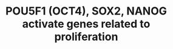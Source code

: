 ---
annotations:
- type: Pathway Ontology
  value: regulatory pathway
- type: Pathway Ontology
  value: transcription pathway
authors:
- ReactomeTeam
- Ryanmiller
description: 'POU5F1 (OCT4), SOX2, and NANOG bind elements in the promoters of target
  genes. The target genes of each transcription factor overlap extensively: POU5F1,
  SOX2, and NANOG co-occupy at least 353 genes (Boyer et al. 2005). About half of
  POU5F1 targets also bind SOX2 and about 90% of these also bind NANOG (Boyer et al.
  2005). Upon binding the transcription factors activate expression of one subset
  of target genes and repress another subset (Kim et al. 2006, Matoba et al. 2006,
  Player et al. 2006, Babaie et al. 2007). The targets listed in this module are those
  that have been described as composing activated genes in the core transcriptional
  network of pluripotent stem cells (Assou et al. 2007, Chavez et al. 2009, Jung et
  al. 2010). Inferences from mouse to human have been made with caution because of
  significant differences between the two species (Ginis et al. 2004).  View original
  pathway at [http://www.reactome.org/PathwayBrowser/#DIAGRAM=2892247 Reactome].'
last-edited: 2021-01-25
organisms:
- Homo sapiens
redirect_from:
- /index.php/Pathway:WP3333
- /instance/WP3333
schema-jsonld:
- '@context': https://schema.org/
  '@id': https://wikipathways.github.io/pathways/WP3333.html
  '@type': Dataset
  creator:
    '@type': Organization
    name: WikiPathways
  description: 'POU5F1 (OCT4), SOX2, and NANOG bind elements in the promoters of target
    genes. The target genes of each transcription factor overlap extensively: POU5F1,
    SOX2, and NANOG co-occupy at least 353 genes (Boyer et al. 2005). About half of
    POU5F1 targets also bind SOX2 and about 90% of these also bind NANOG (Boyer et
    al. 2005). Upon binding the transcription factors activate expression of one subset
    of target genes and repress another subset (Kim et al. 2006, Matoba et al. 2006,
    Player et al. 2006, Babaie et al. 2007). The targets listed in this module are
    those that have been described as composing activated genes in the core transcriptional
    network of pluripotent stem cells (Assou et al. 2007, Chavez et al. 2009, Jung
    et al. 2010). Inferences from mouse to human have been made with caution because
    of significant differences between the two species (Ginis et al. 2004).  View
    original pathway at [http://www.reactome.org/PathwayBrowser/#DIAGRAM=2892247 Reactome].'
  keywords:
  - NANOG
  - SALL4:SALL1 gene
  - ZIC3
  - FOXD3
  - 'FOXD3 gene '
  - SALL1 gene
  - POU5F1:SOX2:NANOG:SALL1 gene
  - 'SOX2 '
  - STAT3
  - 'DPPA4 gene '
  - EPHA1
  - DPPA4 gene
  - POU5F1:SOX2:NANOG:EPHA1 gene
  - SALL1
  - POU5F1
  - 'NR6A1-1 '
  - 'EPHA1 gene '
  - 'FGF2 gene '
  - 'SALL4 '
  - NR6A1(GCNF):TDGF1
  - POU5F1:SOX2:NANOG:DPPA4 gene
  - 'STAT3 gene '
  - POU5F1:SOX2:NANOG:ZIC3 gene
  - STAT3 gene
  - 'SALL1 gene '
  - POU5F1:SOX2:NANOG:TDGF1 gene
  - EPHA1 gene
  - DPPA4
  - 'NANOG '
  - POU5F1:SOX2:NANOG:FOXD3 gene
  - ZIC3 gene
  - N-aspartyl-glycosylphosphatidylinositolethanolamine-TDGF1(31-188)
  - TDGF1 gene
  - POU5F1:SOX2:NANOG:FGF2 gene
  - 'POU5F1 '
  - POU5F1:SOX2:NANOG:STAT3 gene
  - FGF2 gene
  - gene
  - FGF2(10-155)
  - SOX2
  - 'TDGF1 gene '
  - FOXD3 gene
  - 'ZIC3 gene '
  license: CC0
  name: POU5F1 (OCT4), SOX2, NANOG activate genes related to proliferation
seo: CreativeWork
title: POU5F1 (OCT4), SOX2, NANOG activate genes related to proliferation
wpid: WP3333
---
